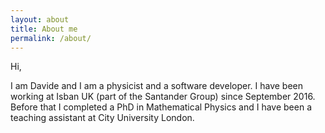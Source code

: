 ```yaml
---
layout: about
title: About me
permalink: /about/
---
```


Hi,

I am Davide and I am a physicist and a software developer.
I have been working at Isban UK (part of the Santander Group) since September 2016.
Before that I completed a PhD in Mathematical Physics and I have been a teaching assistant at City University London.

